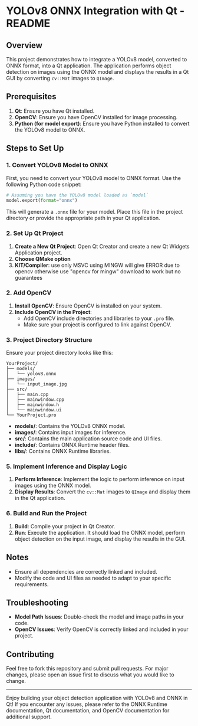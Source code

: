 # YOLOv8 ONNX Integration with Qt - README

## Overview

This project demonstrates how to integrate a YOLOv8 model, converted to ONNX format, into a Qt application. The application performs object detection on images using the ONNX model and displays the results in a Qt GUI by converting `cv::Mat` images to `QImage`.

## Prerequisites

1. **Qt**: Ensure you have Qt installed.
2. **OpenCV**: Ensure you have OpenCV installed for image processing.
3. **Python (for model export)**: Ensure you have Python installed to convert the YOLOv8 model to ONNX.

## Steps to Set Up

### 1. Convert YOLOv8 Model to ONNX

First, you need to convert your YOLOv8 model to ONNX format. Use the following Python code snippet:

```python
# Assuming you have the YOLOv8 model loaded as `model`
model.export(format="onnx")
```

This will generate a `.onnx` file for your model. Place this file in the project directory or provide the appropriate path in your Qt application.

### 2. Set Up Qt Project

1. **Create a New Qt Project**: Open Qt Creator and create a new Qt Widgets Application project.
2. **Choose QMake option**
3. **KIT/Compiler**: use only MSVC using MINGW will give ERROR due to opencv otherwise use "opencv for mingw" download to work but no guarantees

### 2. Add OpenCV

1. **Install OpenCV**: Ensure OpenCV is installed on your system.
2. **Include OpenCV in the Project**: 
   - Add OpenCV include directories and libraries to your `.pro` file.
   - Make sure your project is configured to link against OpenCV.

### 3. Project Directory Structure

Ensure your project directory looks like this:

```
YourProject/
├── models/
│   └── yolov8.onnx
├── images/
│   └── input_image.jpg
├── src/
│   ├── main.cpp
│   ├── mainwindow.cpp
│   ├── mainwindow.h
│   └── mainwindow.ui
└── YourProject.pro
```

- **models/**: Contains the YOLOv8 ONNX model.
- **images/**: Contains input images for inference.
- **src/**: Contains the main application source code and UI files.
- **include/**: Contains ONNX Runtime header files.
- **libs/**: Contains ONNX Runtime libraries.

### 5. Implement Inference and Display Logic

1. **Perform Inference**: Implement the logic to perform inference on input images using the ONNX model.
2. **Display Results**: Convert the `cv::Mat` images to `QImage` and display them in the Qt application.

### 6. Build and Run the Project

1. **Build**: Compile your project in Qt Creator.
2. **Run**: Execute the application. It should load the ONNX model, perform object detection on the input image, and display the results in the GUI.

## Notes

- Ensure all dependencies are correctly linked and included.
- Modify the code and UI files as needed to adapt to your specific requirements.

## Troubleshooting

- **Model Path Issues**: Double-check the model and image paths in your code.
- **OpenCV Issues**: Verify OpenCV is correctly linked and included in your project.

## Contributing

Feel free to fork this repository and submit pull requests. For major changes, please open an issue first to discuss what you would like to change.

---

Enjoy building your object detection application with YOLOv8 and ONNX in Qt! If you encounter any issues, please refer to the ONNX Runtime documentation, Qt documentation, and OpenCV documentation for additional support.
